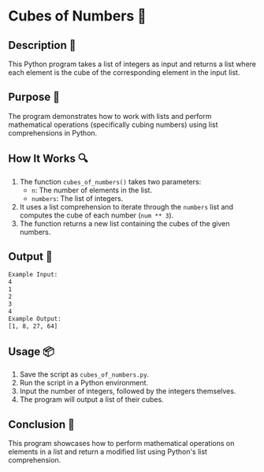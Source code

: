 # Cubes of Numbers 📝

## Description 📝

This Python program takes a list of integers as input and returns a list where each element is the cube of the corresponding element in the input list.

## Purpose 🎯

The program demonstrates how to work with lists and perform mathematical operations (specifically cubing numbers) using list comprehensions in Python.

## How It Works 🔍

1. The function `cubes_of_numbers()` takes two parameters:
    - `n`: The number of elements in the list.
    - `numbers`: The list of integers.
2. It uses a list comprehension to iterate through the `numbers` list and computes the cube of each number (`num ** 3`).
3. The function returns a new list containing the cubes of the given numbers.

## Output 📜

```bash
Example Input:
4
1
2
3
4
Example Output:
[1, 8, 27, 64]
```

## Usage 📦

1. Save the script as `cubes_of_numbers.py`.
2. Run the script in a Python environment.
3. Input the number of integers, followed by the integers themselves.
4. The program will output a list of their cubes.

## Conclusion 🚀

This program showcases how to perform mathematical operations on elements in a list and return a modified list using Python's list comprehension.
